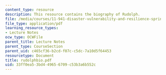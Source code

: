 ```yaml
---
content_type: resource
description: This resource contains the biography of Rudolph.
file: /media/courses/11-941-disaster-vulnerability-and-resilience-spring-2005/33ff0ea53bd449656709c53b3a6b552c_rudolphbio.pdf
file_type: application/pdf
learning_resource_types:
- Lecture Notes
ocw_type: OCWFile
parent_title: Lecture Notes
parent_type: CourseSection
parent_uid: c465cf36-b2cd-f07c-c5dc-7a10d5f64453
resourcetype: Document
title: rudolphbio.pdf
uid: 33ff0ea5-3bd4-4965-6709-c53b3a6b552c
---
```


